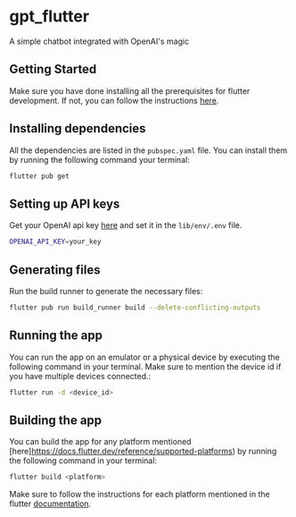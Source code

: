 # gpt_flutter

A simple chatbot integrated with OpenAI's magic

## Getting Started

Make sure you have done installing all the prerequisites for flutter development. If not, you can follow the instructions [here](https://flutter.dev/docs/get-started/install).

## Installing dependencies

All the dependencies are listed in the `pubspec.yaml` file. You can install them by running the following command your terminal:

```bash
flutter pub get
```

## Setting up API keys

Get your OpenAI api key [here](https://platform.openai.com/api-keys) and set it in the `lib/env/.env` file.

```bash
OPENAI_API_KEY=your_key
```

## Generating files

Run the build runner to generate the necessary files:

```bash
flutter pub run build_runner build --delete-conflicting-outputs
```

## Running the app

You can run the app on an emulator or a physical device by executing the following command in your terminal. Make sure to mention the device id if you have multiple devices connected.:

```bash
flutter run -d <device_id>
```

## Building the app

You can build the app for any platform mentioned [here]https://docs.flutter.dev/reference/supported-platforms) by running the following command in your terminal:

```bash
flutter build <platform>
```

Make sure to follow the instructions for each platform mentioned in the flutter [documentation](https://flutter.dev/docs/deployment).
